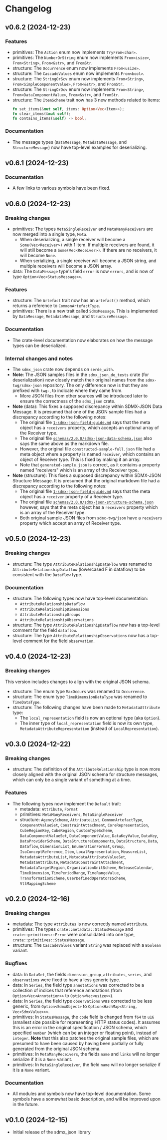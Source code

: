 # Changelog

## v0.6.2 (2024-12-23)

### Features
- primitives: The `Action` enum now implements `TryFrom<char>`.
- primitives: The `NumberOrString` enum now implements `From<isize>`, `From<String>`, `From<&str>`, and `FromStr`.
- structure: The `Occurrence` enum now implements `From<usize>`.
- structure: The `CascadeValues` enum now implements `From<bool>`.
- structure: The `StringOrScv` enum now implements `From<String>`, `From<SimpleComponentValue>`, `From<&str>`, and `FromStr`.
- structure: The `StringOrDcv` enum now implements `From<String>`, `From<DataComponentValue>`, `From<&str>`, and `FromStr`.
- structure: The `ItemScheme` trait now has 3 new methods related to items:
	```rs
	fn set_items(&mut self, items: Option<Vec<Item>>);
	fn clear_items(&mut self);
	fn contains_items(&self) -> bool;
	```

### Documentation
- The message types (`DataMessage`, `MetadataMessage`, and `StructureMessage`) now have top-level examples for deserializing.

## v0.6.1 (2024-12-23)

### Documentation
- A few links to various symbols have been fixed.

## v0.6.0 (2024-12-23)

### Breaking changes
- primitives: The types `MetaSingleReceiver` and `MetaManyReceivers` are now merged into a single type, `Meta`.
  - When deserializing, a single receiver will become a `Some(Vec<Receiver>)` with 1 item. If multiple receivers are found, it will still become a `Some(Vec<Receiver>)`. If there are no receivers, it will become `None`.
  - When serializing, a single receiver will become a JSON string, and multiple receivers will become a JSON array.
- data: The `DataMessage` type's field `error` is now `errors`, and is now of type `Option<Vec<StatusMessage>>`.

### Features
- structure: The `Artefact` trait now has an `artefact()` method, which returns a reference to `CommonArtefactType`.
- primitives: There is a new trait called `SdmxMessage`. This is implemented by `DataMessage`, `MetadataMessage`, and `StructureMessage`.

### Documentation
- The crate-level documentation now elaborates on how the message types can be deserialized.

### Internal changes and notes
- The `sdmx_json` crate now depends on `serde_with`.
- **Note**: The JSON samples files in the `sdmx_json_de_tests` crate (for deserialization) now closely match their original names from the `sdmx-twg/sdmx-json` repository. The only difference now is that they are prefixed with `twg-`, to indicate where they came from.
  - More JSON files from other sources will be introduced later to ensure the correctness of the `sdmx_json` crate.
- **Note** (data): This fixes a supposed discrepancy within SDMX-JSON Data Message. It is presumed that one of the JSON sample files had a discrepancy according to the following notes:
  - The original file [`1-sdmx-json-field-guide.md`](https://github.com/sdmx-twg/sdmx-json/blob/71fe5eaa9fcd29e3c15f2f0216a19b9b650b1dbd/data-message/docs/1-sdmx-json-field-guide.md) says that the meta object has a `receivers` property, which accepts an optional array of the Receiver  type.
  - The original file [`schemas/2.0.0/sdmx-json-data-schema.json`](https://github.com/sdmx-twg/sdmx-json/blob/71fe5eaa9fcd29e3c15f2f0216a19b9b650b1dbd/data-message/tools/schemas/2.0.0/sdmx-json-data-schema.json) also says the same above as the markdown file.
  - However, the original file `constructed-sample-full.json` file had a meta object where a property is named `receiver`, which  contains an object of Receiver type. This is fixed by making it an array.
  - Note that `generated-sample.json` is correct, as it contains a property named "receivers" which is an array of the Receiver type.
- **Note** (structure): This fixes a supposed discrepancy within SDMX-JSON Structure Message. It is presumed that the original markdown file had a discrepancy according to the following notes:
  - The original file [`1-sdmx-json-field-guide.md`](https://github.com/sdmx-twg/sdmx-json/blob/71fe5eaa9fcd29e3c15f2f0216a19b9b650b1dbd/structure-message/docs/1-sdmx-json-field-guide.md) says that the meta object has a `receiver` property of a Receiver type.
  - The original file [`schemas/2.0.0/sdmx-json-structure-schema.json`](https://github.com/sdmx-twg/sdmx-json/blob/master/structure-message/tools/schemas/2.0.0/sdmx-json-structure-schema.json) however, says that the meta object has a `receivers` property which is an array of the Receiver type.
  - Both original sample JSON files from `sdmx-twg/json` have a `receivers` property which accept an array of Receiver type.

## v0.5.0 (2024-12-23)

### Breaking changes
- structure: The type `AttributeRelationshipDataFlow` was renamed to `AttributeRelationshipDataflow` (lowercased F in dataflow) to be consistent with the `Dataflow` type.

### Documentation
- structure: The following types now have top-level documentation:
  - `AttributeRelationshipDataflow`
  - `AttributeRelationshipDimensions`
  - `AttributeRelationshipGroups`
  - `AttributeRelationshipObservations`
- structure: The type `AttributeRelationshipDataflow` now has a top-level comment for the field `dataflow`.
- structure: The type `AttributeRelationshipObservations` now has a top-level comment for the field `observation`.

## v0.4.0 (2024-12-23)

### Breaking changes
This version includes changes to align with the original JSON schema.
- structure: The enum type `MaxOccurs` was renamed to `Occurrence`.
- structure: The enum type `TimeDimensionDataType` was renamed to `TimeDataType`.
- structure: The following changes have been made to `MetadataAttribute` type:
  - The `local_representation` field is now an optional type (aka `Option`).
  - The inner type of `local_representation` field is now its own type, `MetadataAttributeRepresentation` (instead of `LocalRepresentation`).

## v0.3.0 (2024-12-22)

### Breaking changes
- structure: The definition of the `AttributeRelationship` type is now more closely aligned with the original JSON schema for structure messages, which can only be a single variant of something at a time.

### Features
- The following types now implement the `Default` trait:
  - metadata: `Attribute`, `Format`
  - primitives: `MetaManyReceivers`, `MetaSingleReceiver`
  - structure: `AgencyScheme`, `AttributeList`, `CommonArtefactType`, `ComponentValueSet`, `ConstraintAttachment`, `CoreRepresentation`, `CubeRegionKey`, `CubeRegion`, `CustomTypeScheme`, `DataComponentValueSet`, `DataComponentValue`, `DataKeyValue`, `DataKey`, `DataProviderScheme`, `DataStructureComponents`, `DataStructure`, `Data`, `Dataflow`, `DimensionList`, `EnumerationFormat`, `Group`, `IsoConceptReference`, `Item`, `LocalRepresentation`, `MeasureList`, `MetadataAttributeList`, `MetadataAttributeValueSet`, `MetadataAttribute`, `MetadataConstraintAttachment`, `MetadataTargetRegion`, `OrganizationUnitScheme`, `ReleaseCalendar`, `TimeDimension`, `TimePeriodRange`, `TimeRangeValue`, `TransformationScheme`, `UserDefinedOperatorsScheme`, `VtlMappingScheme`

## v0.2.0 (2024-12-16)

### Breaking changes
- metadata: The type `Attributes` is now correctly named `Attribute`.
- primitives: The types `crate::metadata::StatusMessage` and `crate::primitives::Error` were consolidated into one type, `crate::primitives::StatusMessage`.
- structure: The `CascadeValues` variant `String` was replaced with a `Boolean` variant.

### Bugfixes
- data: In `DataSet`, the fields `dimension_group_attributes`, `series`, and `observations` were fixed to have a less generic type.
- data: In `Series`, the field type `annotations` was corrected to be a collection of indices that reference annotations (from `Option<Vec<Annotation>>` to `Option<Vec<usize>>`).
- data: In `Series`, the field type `observations` was corrected to be less generic, from `Option<SdmxObject>` to `Option<HashMap<String, Vec<SdmxValue>>>`.
- primitives: In `StatusMessage`, the `code` field is changed from `f64` to `u16` (smallest size possible for representing HTTP status codes). It assumes this is an error in the original specification / JSON schema, which specified `number` (which can be an integer or floating point), instead of `integer`. **Note** that this also patches the original sample files, which are presumed to have been caused by having been partially or fully generated from the original JSON schema.
- primitives: In `MetaManyReceivers`, the fields `name` and `links` will no longer serialize if it is a `None` variant.
- primitives: In `MetaSingleReceiver`, the field `name` will no longer serialize if it is a `None` variant.

### Documentation
- All modules and symbols now have top-level documentation. Some symbols have a somewhat basic description, and will be improved upon in the future.

## v0.1.0 (2024-12-15)

- Initial release of the sdmx_json library
